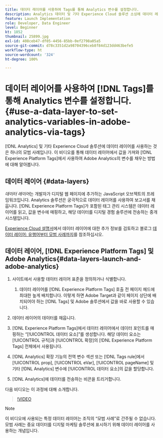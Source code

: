 ```yaml
---
title: 데이터 레이어를 사용하여 Tags를 통해 Analytics 변수를 설정합니다.
description: Analytics 데이터 및 기타 Experience Cloud 솔루션 소싱에 데이터 레이어를 사용하는 방법에 대해 알아봅니다.
feature: Launch Implementation
role: Developer, Data Engineer
level: Beginner
kt: 1852
thumbnail: 25899.jpg
exl-id: 408ceb47-df05-4456-85bb-0ef2798a05a5
source-git-commit: d78c3351d2a98704396ceb8f84d123dd463befe5
workflow-type: ht
source-wordcount: '324'
ht-degree: 100%

---
```


# 데이터 레이어를 사용하여 [!DNL Tags]를 통해 Analytics 변수를 설정합니다. {#use-a-data-layer-to-set-analytics-variables-in-adobe-analytics-via-tags}

[!DNL Analytics] 및 기타 Experience Cloud 솔루션에 데이터 레이어를 사용하는 것은 하나의 모범 사례입니다. 이 비디오를 통해 데이터 레이어에서 값을 가져와 [!DNL Experience Platform Tags]에서 사용하여 Adobe Analytics의 변수를 채우는 방법에 대해 알아봅니다.

## 데이터 레이어 {#data-layers}

_데이터 레이어_&#x200B;는 개발자가 디지털 웹 페이지에 추가하는 JavaScript 오브젝트의 프레임워크입니다. Analytics 솔루션은 궁극적으로 데이터 레이어를 사용하여 보고서를 채웁니다. [!DNL Experience Platform Tags]가 포함된 태그 관리 시스템은 데이터 레이어를 읽고, 값을 변수에 매핑하고, 해당 데이터를 디지털 경험 솔루션에 전송하는 중개 시스템입니다.

[Experience Cloud 설명서](https://experienceleague.adobe.com/docs/analytics/implementation/prepare/data-layer.html?lang=ko)에서 데이터 레이어에 대한 추가 정보를 검토하고 블로그 [데이터 레이어: 유행어부터 모범 사례까지](https://blog.adobe.com/en/2014/03/13/data-layers-buzzword-best-practice)를 참조하십시오.

## 데이터 레이어, [!DNL Experience Platform Tags] 및 Adobe Analytics{#data-layers-launch-and-adobe-analytics}

1. 사이트에서 사용할 데이터 레이어 표준을 정의하거나 식별합니다.

   1. 데이터 레이어를 [!DNL Experience Platform Tags] 호출 전 페이지 헤드에 최대한 높게 배치합니다. 이렇게 하면 Adobe Target과 같이 페이지 상단에 배치되어야 하는 [!DNL Tags] 및 Adobe 솔루션에서 값을 바로 사용할 수 있습니다.

1. 데이터 레이어의 데이터를 채웁니다.
1. [!DNL Experience Platform Tags]에서 데이터 레이어에서 데이터 포인트를 매핑하는 “[!UICONTROL 데이터 요소]”를 생성합니다. 해당 데이터 요소는 [!UICONTROL 규칙]과 [!UICONTROL 확장]의 [!DNL Experience Platform Tags] 전체에서 사용됩니다.
1. [!DNL Analytics] 확장 기능의 전역 변수 섹션 또는 [!DNL Tags rule]에서 [!UICONTROL prop], [!UICONTROL eVar], [!UICONTROL pageName] 및 기타 [!DNL Analytics] 변수에 [!UICONTROL 데이터 요소]의 값을 할당합니다.
1. [!DNL Analytics]에 데이터를 전송하는 비콘을 트리거합니다.

다음 비디오는 이 과정에 대해 소개합니다.

>[!VIDEO](https://video.tv.adobe.com/v/25899/?quality=12)

>[!NOTE]
>
>이 비디오에 사용되는 특정 데이터 레이어는 조직의 “모범 사례”로 간주될 수 없습니다. 모범 사례는 중요 데이터를 디지털 마케팅 솔루션에 표시하기 위해 데이터 레이어를 사용하는 개념입니다.
